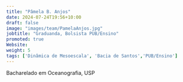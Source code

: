 ```yaml
---
title: "Pâmela B. Anjos"
date: 2024-07-24T19:56+10:00
draft: false
image: "images/team/PamelaAnjos.jpg"
jobtitle: "Graduanda, Bolsista PUB/Ensino"
promoted: true
Website: 
weight: 5
tags: ['Dinâmica de Mesoescala', 'Bacia de Santos','PUB/Ensino']
---
```



Bacharelado em Oceanografia, USP                                          